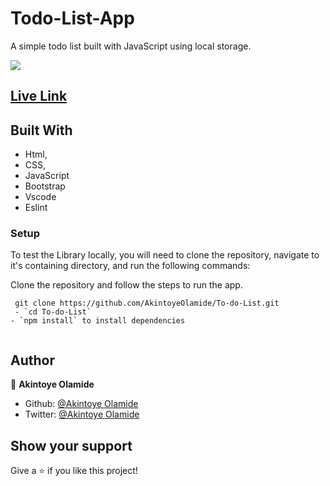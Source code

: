 # Todo-List-App
A simple todo list built with JavaScript using local storage.

![](/scrn.png)

## [Live Link](https://rawcdn.githack.com/AkintoyeOlamide/To-do-List/e99c9a595aabd67d6a35d196327e9b87596965f4/dist/index.html)

## Built With

- Html,
- CSS,
- JavaScript
- Bootstrap
- Vscode
- Eslint


### Setup

To test the Library locally, you will need to clone the repository, navigate to it's containing directory, and run the following commands:



Clone the repository and follow the steps to run the app.
```
 git clone https://github.com/AkintoyeOlamide/To-do-List.git
 - `cd To-do-List`
- `npm install` to install dependencies


```

## Author
👤 **Akintoye Olamide**

- Github: [@Akintoye Olamide](https://github.com/https://github.com/AkintoyeOlamide)
- Twitter: [@Akintoye Olamide](https://twitter.com/@toshactL)


## Show your support

Give a ⭐️ if you like this project!



